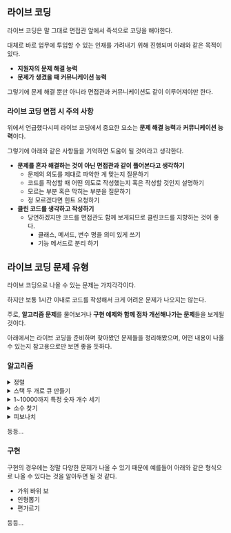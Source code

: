 ## 라이브 코딩

라이브 코딩은 말 그대로 면접관 앞에서 즉석으로 코딩을 해야한다.

대체로 바로 업무에 투입할 수 있는 인재를 가려내기 위해 진행되며 아래와 같은 목적이 있다.

- **지원자의 문제 해결 능력**
- **문제가 생겼을 때 커뮤니케이션 능력**

그렇기에 문제 해결 뿐만 아니라 면접관과 커뮤니케이션도 같이 이루어져야만 한다.

### 라이브 코딩 면접 시 주의 사항

위에서 언급했다시피 라이브 코딩에서 중요한 요소는 **문제 해결 능력**과 **커뮤니케이션 능력**이다.

그렇기에 아래와 같은 사항들을 기억하면 도움이 될 것이라고 생각한다.

- **문제를 혼자 해결하는 것이 아닌 면접관과 같이 풀어본다고 생각하기**
    - 문제의 의도를 제대로 파악한 게 맞는지 질문하기
    - 코드를 작성할 때 어떤 의도로 작성했는지 혹은 작성할 것인지 설명하기
    - 모르는 부분 혹은 막히는 부분을 질문하기
    - 정 모르겠다면 힌트 요청하기
- **클린 코드를 생각하고 작성하기**
    - 당연하겠지만 코드를 면접관도 함께 보게되므로 클린코드를 지향하는 것이 좋다.
        - 클래스, 메서드, 변수 명을 의미 있게 쓰기
        - 기능 메서드로 분리 하기

## 라이브 코딩 문제 유형

라이브 코딩으로 나올 수 있는 문제는 가지각각이다.

하지만 보통 1시간 이내로 코드를 작성해서 크게 어려운 문제가 나오지는 않는다.

주로, **알고리즘 문제**를 물어보거나 **구현 예제와 함께 점차 개선해나가는 문제**들을 보게될 것이다.

아래에서는 라이브 코딩을 준비하며 찾아봤던 문제들을 정리해봤으며, 어떤 내용이 나올 수 있는지 참고용으로만 보면 좋을 듯하다.

### 알고리즘

<details>
  <summary>정렬</summary>

- [퀵 정렬](https://ppusda.tistory.com/89)
- [삽입 정렬](https://ppusda.tistory.com/63)
- 병합 정렬 <br>
등등…

</details>

<details>
    <summary>스택 두 개로 큐 만들기</summary>

말 그대로 스택 두 개로 큐를 만들어야하는 문제이다.

코드는 아래와 같다.

```java
  class StackQueue {
  
      private Stack<Integer> inputStack;
      private Stack<Integer> outputStack;
  
      public StackQueue() {
          this.inputStack = new Stack<>();
          this.outputStack = new Stack<>();
      }
  
      public void enqueue(int n) {
          inputStack.push(n);
      }
  
      public int dequeue() {
          if (!outputStack.isEmpty()) {
              return outputStack.pop();
          }
  
          while (!inputStack.isEmpty()) {
              outputStack.push(inputStack.pop());
          }
  
          return outputStack.pop();
      }
  
  }
```

스택 두 개로 큐 만들기는 하나만 기억하면 쉽다.

Input 용도의 스택, Output 용도의 스택을 각각 하나씩 만들어서 용도에 맞게 사용하면 된다.

`enqueue`
  - InputStack에 값을 추가한다.

`dequeue`
  - OutputStack이 비어있다면 InputStack에서 차례대로 꺼내 OutputStack에 추가한다.
  - OutputStack이 비어있지 않다면 OutputStack에서 꺼낸다.

이렇게 스택을 두 개 사용하여 LIFO를 흉내낼 수 있다.
</details>

<details>
    <summary>1~10000까지 특정 숫자 개수 세기</summary>

1~10000까지 n의 개수를 구하는 문제이다.
n이 8이라면, 8, 18, … 8888, … 9998 와 같은 숫자들에 포함된 8의 개수가 몇 개인지 구하면 된다.

코드는 아래와 같다.

```java
public class CountingNumber {

    private static int max = 10000;

    public static void main(String[] args) {
        System.out.println(countNumber(8));
    }

    private static int countNumber(int n) {
        int count = 0;

        for (int i = 1; i <= max; i++) {
            int target = i;
            while (target > 0) {
                if (target % 10 == n) count++;
                target /= 10;
            }
        }

        return count;
    }

}
```

`target`을 10으로 나눠보면서 나머지가 8인 경우 count를 증가 시킨다.
  - 8888의 경우는 while문을 통해 4번의 count가 증가하게 된다.

이렇게 count를 증가 시키다보면 4000이라는 답을 얻을 수 있다.
</details>

<details>
    <summary>소수 찾기</summary>

다음은 코딩테스트 문제에서도 많이 활용되는 소수찾기다.
아래에서는 특정 숫자가 소수인지 아닌지 판별하기 위한 제곱근 판별법과 에라토스테네스의 체를 소개하려고 한다.

```java
public class PrimeNumber {
    private static boolean[] primeArray;

    public static void main(String[] args) {
        System.out.println(isPrimeNumber(101));

        initPrimeArray(101);
        for (int i = 0; i < primeArray.length; i++) {
            if (primeArray[i]) {
                System.out.print(i + " ");
            }
        }
    }

    private static boolean isPrimeNumber(int n) { // 제곱근을 사용해서 소수판별, 해당 수의 제곱근 까지만 확인하여도 소수인지 판별가능
        for (int i = 2; i < Math.sqrt(n); i++) {
            if (n % i == 0) {
                return false;
            }
        }
        return true;
    }

    private static void initPrimeArray(int n) { // 에라토스테네스의 체를 사용하여 범위 내 모든 소수 찾기
        primeArray = new boolean[n+1];
        for (int i = 2; i < primeArray.length; i++) {
            primeArray[i] = true; // 기본 값 true로 설정, 0과 1은 소수가 아니므로 2부터 시작
        }

        for (int i = 2; i < Math.sqrt(n); i++) { // 가장 작은 수 부터 확인하면서, 해당 수를 약수로 가지고 있는 모든 배수를 지움
            if (primeArray[i]) {
                for(int j = i*i; j<= n; j += i){
                    primeArray[j] = false;
                }
            }
        }
    }
}
```

**제곱근 판별법**
  - 해당 수가 소수인지 아닌지 판별하기 위해서는 해당 수의 약수가 존재하는지 확인하는 방법을 보통 이용하게 된다.
  - 하지만 이는 제곱근까지만 확인해도 소수임을 판별할 수 있다.
      - n = 18일 때, 18의 약수는 1, 2, 3, 6, 9, 18이다.
      - 18의 제곱근은 4.242이며 이 제곱근을 기준으로 각 약수가 좌우대칭 되는 현상을 보인다.
          - `1*18` / `2*9` / `3*6` / `4.242` / `6*3` / `9*2` / `18*1`
      - 그렇기에 제곱근까지만 확인하여도 그 이후는 대칭이므로 확인 할 필요가 없게된다.
      - 이렇게 해당 수가 소수인지 아닌지를 판별할 수 있다.

**에라토스테네스의 체**
  - 에라토스테네스의 체는 특정 범위 내에 모든 소수를 찾아낼 수 있다.
  - 먼저 기본 값으로 소수가 아닌 0과 1을 제외한 모든 수를 소수로 가정하고 true로 할당한다.
  - 이후 가장 작은 수 부터 해당 수의 제곱근까지 확인하면서 해당 수를 배수로 가지고 있는 경우를 모두 false로 바꿔버린다.
      - false가 되지 않은 수는 소수이며, 소수의 배수를 false로 변경해가며 소수만 약수를 가진 경우메나 false가 되도록 한다.

이렇게 상황에 맞게 특정 범위의 소수를 구하거나 해당 수가 소수인지 판별할 수 있다.

</details>

<details>
    <summary>피보나치</summary>



다음은 피보나치 수열 문제다.

자주 언급되는 문제 중 하나이고, 재귀와 반복문으로 풀어볼 수 있다.

```java
public class Fibonacci {

    private static int[] fibo;

    public static void main(String[] args) {
        int n = 45;
        fibo = new int[n+1];
        fibo[1] = 1;
        fibo[2] = 1;

        // fibonacciRecursion(n);
        fibonacciLoop(n);

        for (int i = 1; i <= n; i++) {
            System.out.println(fibo[i]);
        }
    }

    private static int fibonacciRecursion(int n) {
        if (fibo[n] > 0) {
            return fibo[n];
        }
        return fibo[n] = fibonacciRecursion(n-1) + fibonacciRecursion(n-2);
    }

    private static void fibonacciLoop(int n) {
        for (int i = 3; i <= n; i++) {
            fibo[i] = fibo[i-1] + fibo[i-2];
        }
    }
}

```

**재귀**

- 재귀를 이용한 피보나치 수열은 `n = (n-1) + (n-2)` 를 이용해서 만들어낼 수 있다.
- 단순히 재귀만 이용한다면, 시간이 오래걸리기 때문에 위 예제에서는 **메모이제이션**을 이용했다.
  - 메모이제이션은 동적계획법에서 사용되는 방법이다.
  - 이미 계산한 값을 저장하고 재사용함으로써 중복 계산을 줄일 수 있다.
- 초기 값 `fibo[1]`, `fibo[2]`를 미리 1로 설정해두고 값을 계산한다.
- 이후 이미 계산한 값이 있다면 이를 반환하고 그게 아니라면 계산함과 동시에 이를 fibo에 저장하여 메모이제이션을 활용하도록 한다.

**반복문**

- 반복문을 이용한 피보나치 수열도 위와 같은 방법을 이용한다.
- 메모이제이션을 활용하며, 3부터 시작하여 반복하여 계산하며 값을 구할 수 있다.

이렇게 두 가지 방법으로 피보나치 수열을 구현해볼 수 있다.
</details>

등등…

### 구현

구현의 경우에는 정말 다양한 문제가 나올 수 있기 때문에 예를들어 아래와 같은 형식으로 나올 수 있다는 것을 알아두면 될 것 같다.

- 가위 바위 보
- 인형뽑기
- 편가르기

등등…